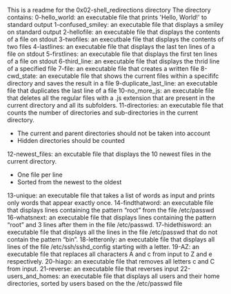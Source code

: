 This is a readme for the 0x02-shell_redirections directory
The directory contains:
0-hello_world: an executable file that prints 'Hello, World!' to standard output
1-confused_smiley: an executable file that displays a smiley on standard output
2-hellofile: an executable file that displays the contents of a file on stdout
3-twofiles: an executbale file that displays the contents of two files
4-lastlines: an executable file that displays the last ten lines of a file on stdout
5-firstlines: an executable file that displays the first ten lines of a file on stdout
6-third_line: an executable file that displays the thrid line of a specified file
7-file: an executable file that creates a written file
8-cwd_state: an executable file that shows the current files within a specififc directory and saves the result in a file
9-duplicate_last_line: an executable file that duplicates the last line of a file
10-no_more_js: an executable file that deletes all the regular files with a .js extension that are present in the current directory and all its subfolders.
11-directories: an executable file that counts the number of directories and sub-directories in the current directory.
- The current and parent directories should not be taken into account
- Hidden directories should be counted

12-newest_files: an excutable file that displays the 10 newest files in the current directory.
- One file per line
- Sorted from the newest to the oldest

13-unique: an executable file that takes a list of words as input and prints only words that appear exactly once.
14-findthatword: an executable file that displays lines containing the pattern “root” from the file /etc/passwd
16-whatsnext: an executable file that displays lines containing the pattern “root” and 3 lines after them in the file /etc/passwd.
17-hidethisword: an executable file that displays all the lines in the file /etc/passwd that do not contain the pattern “bin”.
18-letteronly: an executable file that displays all lines of the file /etc/ssh/sshd_config starting with a letter.
19-AZ: an executable file that replaces all characters A and c from input to Z and e respectively.
20-hiago: an executable file that removes all letters c and C from input.
21-reverse: an executable file that reverses input
22-users_and_homes: an executable file that displays all users and their home directories, sorted by users based on the the /etc/passwd file
